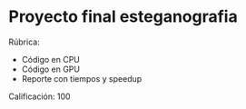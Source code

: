 # Proyecto final esteganografia

Rúbrica:

- Código en CPU
- Código en GPU
- Reporte con tiempos y speedup

Calificación: 100
